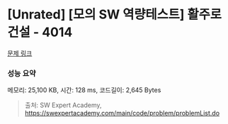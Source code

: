 # [Unrated] [모의 SW 역량테스트] 활주로 건설 - 4014 

[문제 링크](https://swexpertacademy.com/main/code/problem/problemDetail.do?contestProbId=AWIeW7FakkUDFAVH) 

### 성능 요약

메모리: 25,100 KB, 시간: 128 ms, 코드길이: 2,645 Bytes



> 출처: SW Expert Academy, https://swexpertacademy.com/main/code/problem/problemList.do